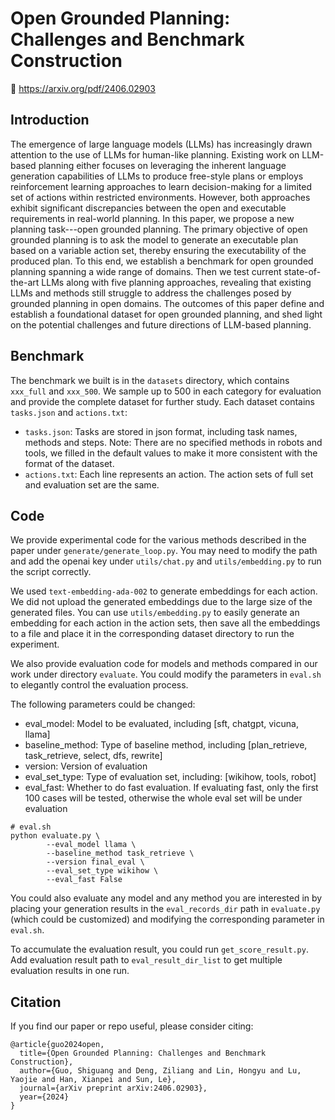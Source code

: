 # Open Grounded Planning: Challenges and Benchmark Construction
<p>
📃 <a href="ArXiv Paper">https://arxiv.org/pdf/2406.02903</a>
</p>

## Introduction
The emergence of large language models (LLMs) has increasingly drawn attention to the use of LLMs for human-like planning. Existing work on LLM-based planning either focuses on leveraging the inherent language generation capabilities of LLMs to produce free-style plans or employs reinforcement learning approaches to learn decision-making for a limited set of actions within restricted environments. However, both approaches exhibit significant discrepancies between the open and executable requirements in real-world planning. In this paper, we propose a new planning task---open grounded planning. The primary objective of open grounded planning is to ask the model to generate an executable plan based on a variable action set, thereby ensuring the executability of the produced plan. To this end, we establish a benchmark for open grounded planning spanning a wide range of domains. Then we test current state-of-the-art LLMs along with five planning approaches, revealing that existing LLMs and methods still struggle to address the challenges posed by grounded planning in open domains. The outcomes of this paper define and establish a foundational dataset for open grounded planning, and shed light on the potential challenges and future directions of LLM-based planning.

## Benchmark
The benchmark we built is in the `datasets` directory, which contains `xxx_full` and `xxx_500`. We sample up to 500 in each category for evaluation and provide the complete dataset for further study. Each dataset contains `tasks.json` and `actions.txt`:
* `tasks.json`: Tasks are stored in json format, including task names, methods and steps. Note: There are no specified methods in robots and tools, we filled in the default values to make it more consistent with the format of the dataset.
* `actions.txt`: Each line represents an action. The action sets of full set and evaluation set are the same.

## Code
We provide experimental code for the various methods described in the paper under `generate/generate_loop.py`. You may need to modify the path and add the openai key under `utils/chat.py` and `utils/embedding.py` to run the script correctly.

We used `text-embedding-ada-002` to generate embeddings for each action. We did not upload the generated embeddings due to the large size of the generated files. You can use `utils/embedding.py` to easily generate an embedding for each action in the action sets, then save all the embeddings to a file and place it in the corresponding dataset directory to run the experiment.

We also provide evaluation code for models and methods compared in our work under directory `evaluate`. You could modify the parameters in `eval.sh` to elegantly control the evaluation process. 

The following parameters could be changed:
* eval_model: Model to be evaluated, including [sft, chatgpt, vicuna, llama]
* baseline_method: Type of baseline method, including [plan_retrieve, task_retrieve, select, dfs, rewrite]
* version: Version of evaluation
* eval_set_type: Type of evaluation set, including: [wikihow, tools, robot]
* eval_fast: Whether to do fast evaluation. If evaluating fast, only the first 100 cases will be tested, otherwise the whole eval set will be under evaluation

```
# eval.sh
python evaluate.py \
        --eval_model llama \
        --baseline_method task_retrieve \
        --version final_eval \
        --eval_set_type wikihow \
        --eval_fast False
```

You could also evaluate any model and any method you are interested in by placing your generation results in the `eval_records_dir` path in `evaluate.py` (which could be customized) and modifying the corresponding parameter in `eval.sh`. 

To accumulate the evaluation result, you could run `get_score_result.py`. Add evaluation result path to `eval_result_dir_list` to get multiple evaluation results in one run.

## Citation
If you find our paper or repo useful, please consider citing:
```
@article{guo2024open,
  title={Open Grounded Planning: Challenges and Benchmark Construction},
  author={Guo, Shiguang and Deng, Ziliang and Lin, Hongyu and Lu, Yaojie and Han, Xianpei and Sun, Le},
  journal={arXiv preprint arXiv:2406.02903},
  year={2024}
}
```
